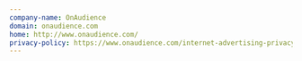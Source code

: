 ```yaml
---
company-name: OnAudience
domain: onaudience.com
home: http://www.onaudience.com/
privacy-policy: https://www.onaudience.com/internet-advertising-privacy-policy
---
```




